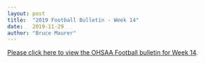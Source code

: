 ```yaml
---
layout: post
title:  "2019 Football Bulletin - Week 14"
date:   2019-11-29
author: "Bruce Maurer"
---
```


[Please click here to view the OHSAA Football bulletin for Week
14](https://storage.googleapis.com/ohsaa-websites/bulletins/2019/2019%20Week%2014%20Bulletin.pdf).
